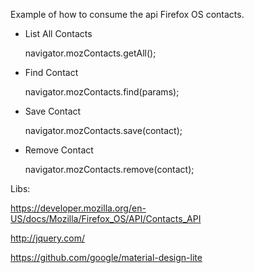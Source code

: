 Example of how to consume the api Firefox OS contacts.

- List All Contacts
	
  	navigator.mozContacts.getAll();

- Find Contact
	
	navigator.mozContacts.find(params);

- Save Contact

	navigator.mozContacts.save(contact);

- Remove Contact

	navigator.mozContacts.remove(contact);


Libs:

https://developer.mozilla.org/en-US/docs/Mozilla/Firefox_OS/API/Contacts_API

http://jquery.com/

https://github.com/google/material-design-lite